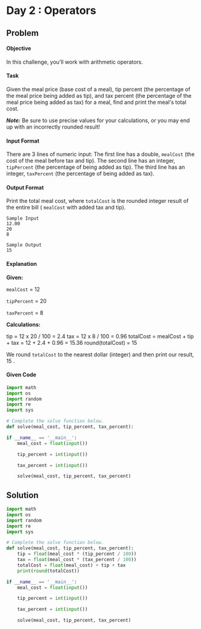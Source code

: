 # Day 2 : Operators
## Problem
#### Objective
In this challenge, you'll work with arithmetic operators.

#### Task
Given the meal price (base cost of a meal), tip percent (the percentage of the meal price being added as tip), and tax percent (the percentage of the meal price being added as tax) for a meal, find and print the meal's total cost.

***Note:*** Be sure to use precise values for your calculations, or you may end up with an incorrectly rounded result!

#### Input Format
There are 3 lines of numeric input:
The first line has a double,  `mealCost` (the cost of the meal before tax and tip).
The second line has an integer, `tipPercent` (the percentage of  being added as tip).
The third line has an integer, `taxPercent` (the percentage of  being added as tax).

#### Output Format
Print the total meal cost, where `totalCost` is the rounded integer result of the entire bill ( `mealCost` with added tax and tip).

```
Sample Input
12.00
20
8
```

```
Sample Output
15
```

#### Explanation
**Given:**

`mealCost` = 12

`tipPercent` = 20

`taxPercent` = 8

**Calculations:**

tip = 12 x 20 / 100 = 2.4
tax = 12 x 8 / 100 = 0.96
totalCost = mealCost + tip + tax = 12 + 2.4 + 0.96 = 15.36
round(totalCost) = 15  

We round `totalCost` to the nearest dollar (integer) and then print our result, 15 .

#### Given Code

```python
import math
import os
import random
import re
import sys

# Complete the solve function below.
def solve(meal_cost, tip_percent, tax_percent):

if __name__ == '__main__':
    meal_cost = float(input())

    tip_percent = int(input())

    tax_percent = int(input())

    solve(meal_cost, tip_percent, tax_percent)
```

## Solution

```python
import math
import os
import random
import re
import sys

# Complete the solve function below.
def solve(meal_cost, tip_percent, tax_percent):
    tip = float(meal_cost * (tip_percent / 100))
    tax = float(meal_cost * (tax_percent / 100))
    totalCost = float(meal_cost) + tip + tax
    print(round(totalCost))

if __name__ == '__main__':
    meal_cost = float(input())

    tip_percent = int(input())

    tax_percent = int(input())

    solve(meal_cost, tip_percent, tax_percent)
```
